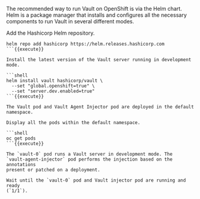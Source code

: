 The recommended way to run Vault on OpenShift is via the Helm chart. Helm is a
package manager that installs and configures all the necessary components to run
Vault in several different modes.

Add the Hashicorp Helm repository.

```shell
helm repo add hashicorp https://helm.releases.hashicorp.com
```{{execute}}

Install the latest version of the Vault server running in development mode.

```shell
helm install vault hashicorp/vault \
  --set "global.openshift=true" \
  --set "server.dev.enabled=true"
```{{execute}}

The Vault pod and Vault Agent Injector pod are deployed in the default namespace.

Display all the pods within the default namespace.

```shell
oc get pods
```{{execute}}

The `vault-0` pod runs a Vault server in development mode. The
`vault-agent-injector` pod performs the injection based on the annotations
present or patched on a deployment.

Wait until the `vault-0` pod and Vault injector pod are running and ready
(`1/1`).

